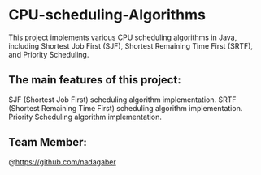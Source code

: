 # CPU-scheduling-Algorithms
This project implements various CPU scheduling algorithms in Java, including Shortest Job First (SJF), Shortest Remaining Time First (SRTF), and Priority Scheduling.
## The main features of this project:
SJF (Shortest Job First) scheduling algorithm implementation.
SRTF (Shortest Remaining Time First) scheduling algorithm implementation.
Priority Scheduling algorithm implementation.
## Team Member:
@https://github.com/nadagaber

